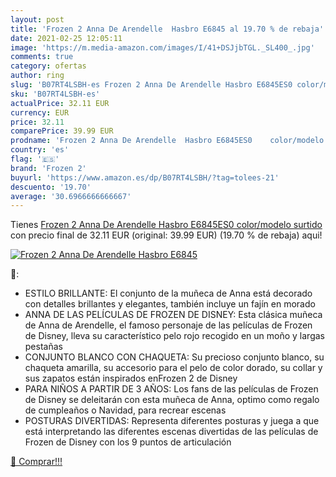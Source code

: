 ```yaml
---
layout: post
title: 'Frozen 2 Anna De Arendelle  Hasbro E6845 al 19.70 % de rebaja'
date: 2021-02-25 12:05:11
image: 'https://m.media-amazon.com/images/I/41+DSJjbTGL._SL400_.jpg'
comments: true
category: ofertas
author: ring
slug: 'B07RT4LSBH-es Frozen 2 Anna De Arendelle Hasbro E6845ES0 color/modelo...'
sku: 'B07RT4LSBH-es'
actualPrice: 32.11 EUR
currency: EUR
price: 32.11
comparePrice: 39.99 EUR
prodname: 'Frozen 2 Anna De Arendelle  Hasbro E6845ES0    color/modelo surtido'
country: 'es'
flag: '🇪🇸'
brand: 'Frozen 2'
buyurl: 'https://www.amazon.es/dp/B07RT4LSBH/?tag=tolees-21'
descuento: '19.70'
average: '30.6966666666667'
---
```


Tienes [Frozen 2 Anna De Arendelle  Hasbro E6845ES0    color/modelo surtido](https://www.amazon.es/dp/B07RT4LSBH/?tag=tolees-21) con precio final de  32.11 EUR (original: 39.99 EUR) (19.70 %  de rebaja) aqui!

[![Frozen 2 Anna De Arendelle  Hasbro E6845](https://m.media-amazon.com/images/I/41+DSJjbTGL._SL400_.jpg)](https://www.amazon.es/dp/B07RT4LSBH/?tag=tolees-21)

🔎:

- ESTILO BRILLANTE: El conjunto de la muñeca de Anna está decorado con detalles brillantes y elegantes, también incluye un fajín en morado
- ANNA DE LAS PELÍCULAS DE FROZEN DE DISNEY: Esta clásica muñeca de Anna de Arendelle, el famoso personaje de las películas de Frozen de Disney, lleva su característico pelo rojo recogido en un moño y largas pestañas
- CONJUNTO BLANCO CON CHAQUETA: Su precioso conjunto blanco, su chaqueta amarilla, su accesorio para el pelo de color dorado, su collar y sus zapatos están inspirados enFrozen 2 de Disney
- PARA NIÑOS A PARTIR DE 3 AÑOS: Los fans de las películas de Frozen de Disney se deleitarán con esta muñeca de Anna, optimo como regalo de cumpleaños o Navidad, para recrear escenas
- POSTURAS DIVERTIDAS: Representa diferentes posturas y juega a que está interpretando las diferentes escenas divertidas de las películas de Frozen de Disney con los 9 puntos de articulación

[🛒 Comprar!!!](https://www.amazon.es/dp/B07RT4LSBH/?tag=tolees-21)
